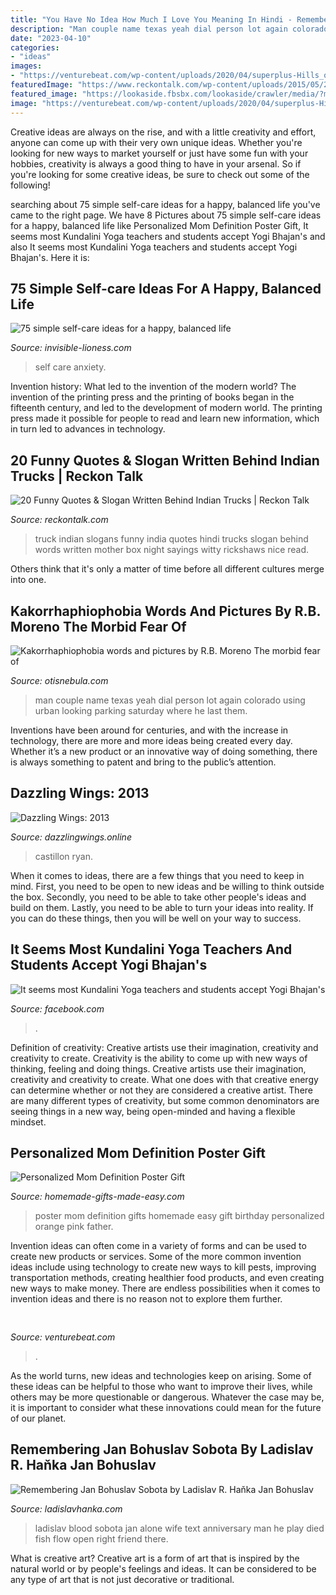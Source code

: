 ```yaml
---
title: "You Have No Idea How Much I Love You Meaning In Hindi - Remembering Jan Bohuslav Sobota By Ladislav R. Haňka Jan Bohuslav"
description: "Man couple name texas yeah dial person lot again colorado using urban looking parking saturday where he last them"
date: "2023-04-10"
categories:
- "ideas"
images:
- "https://venturebeat.com/wp-content/uploads/2020/04/superplus-Hills_of_Steel_2_GamePlay.jpg?w=800"
featuredImage: "https://www.reckontalk.com/wp-content/uploads/2015/05/20-Funny-Hilarious-Truck-QuotesSlogan-Indian-Roads-3.jpg"
featured_image: "https://lookaside.fbsbx.com/lookaside/crawler/media/?media_id=2388819811164102"
image: "https://venturebeat.com/wp-content/uploads/2020/04/superplus-Hills_of_Steel_2_GamePlay.jpg?w=800"
---
```



Creative ideas are always on the rise, and with a little creativity and effort, anyone can come up with their very own unique ideas. Whether you're looking for new ways to market yourself or just have some fun with your hobbies, creativity is always a good thing to have in your arsenal. So if you're looking for some creative ideas, be sure to check out some of the following!

	

		
searching about 75 simple self-care ideas for a happy, balanced life you've came to the right page. We have 8 Pictures about 75 simple self-care ideas for a happy, balanced life like Personalized Mom Definition Poster Gift, It seems most Kundalini Yoga teachers and students accept Yogi Bhajan&#039;s and also It seems most Kundalini Yoga teachers and students accept Yogi Bhajan&#039;s. Here it is:
		
    
## 75 Simple Self-care Ideas For A Happy, Balanced Life

<img loading=lazy src="https://invisible-lioness.com/wp-content/uploads/2018/10/10-self.care-ideas-for-anxiety-683x1024.png" onerror="this.onerror=null;this.src='https://tse1.mm.bing.net/th?id=OIP.XPsFmntJa2XpKTTbc0O02QHaLG&amp;pid=15.1';" alt="75 simple self-care ideas for a happy, balanced life">

_Source: invisible-lioness.com_

>self care anxiety. 

	

Invention history: What led to the invention of the modern world?
The invention of the printing press and the printing of books began in the fifteenth century, and led to the development of modern world. The printing press made it possible for people to read and learn new information, which in turn led to advances in technology.

    
## 20 Funny Quotes &amp; Slogan Written Behind Indian Trucks | Reckon Talk

<img loading=lazy src="https://www.reckontalk.com/wp-content/uploads/2015/05/20-Funny-Hilarious-Truck-QuotesSlogan-Indian-Roads-3.jpg" onerror="this.onerror=null;this.src='https://tse4.mm.bing.net/th?id=OIP.4KqNgnB0Xv8xMUSybMYyXQHaE8&amp;pid=15.1';" alt="20 Funny Quotes &amp; Slogan Written Behind Indian Trucks | Reckon Talk">

_Source: reckontalk.com_

>truck indian slogans funny india quotes hindi trucks slogan behind words written mother box night sayings witty rickshaws nice read. 

	

Others think that it's only a matter of time before all different cultures merge into one.

    
## Kakorrhaphiophobia Words And Pictures By R.B. Moreno The Morbid Fear Of

<img loading=lazy src="http://www.otisnebula.com/otisnebula/ON6_RBMoreno_files/03-P1010420.jpg" onerror="this.onerror=null;this.src='https://tse2.mm.bing.net/th?id=OIP.X1-slxDSJTzIjtd64wfYnQHaFg&amp;pid=15.1';" alt="Kakorrhaphiophobia words and pictures by R.B. Moreno The morbid fear of">

_Source: otisnebula.com_

>man couple name texas yeah dial person lot again colorado using urban looking parking saturday where he last them. 

	

Inventions have been around for centuries, and with the increase in technology, there are more and more ideas being created every day. Whether it’s a new product or an innovative way of doing something, there is always something to patent and bring to the public’s attention.

    
## Dazzling Wings: 2013

<img loading=lazy src="http://4.bp.blogspot.com/-2vA5DRWGPx0/UoKni__m_qI/AAAAAAAAAw0/FalvY-2eABw/s320/file291348651599.jpg" onerror="this.onerror=null;this.src='https://tse2.mm.bing.net/th?id=OIP.PA1TYRKxJ4FsBRkx3hDgIAAAAA&amp;pid=15.1';" alt="Dazzling Wings: 2013">

_Source: dazzlingwings.online_

>castillon ryan. 

	

When it comes to ideas, there are a few things that you need to keep in mind. First, you need to be open to new ideas and be willing to think outside the box. Secondly, you need to be able to take other people's ideas and build on them. Lastly, you need to be able to turn your ideas into reality. If you can do these things, then you will be well on your way to success.

    
## It Seems Most Kundalini Yoga Teachers And Students Accept Yogi Bhajan&#039;s

<img loading=lazy src="https://lookaside.fbsbx.com/lookaside/crawler/media/?media_id=2388819811164102" onerror="this.onerror=null;this.src='https://tse2.mm.bing.net/th?id=OIP.X0qTtLIHphLMy2AL4OJAvgHaEL&amp;pid=15.1';" alt="It seems most Kundalini Yoga teachers and students accept Yogi Bhajan&#039;s">

_Source: facebook.com_

>. 

	

Definition of creativity: Creative artists use their imagination, creativity and creativity to create.
Creativity is the ability to come up with new ways of thinking, feeling and doing things. Creative artists use their imagination, creativity and creativity to create. What one does with that creative energy can determine whether or not they are considered a creative artist. There are many different types of creativity, but some common denominators are seeing things in a new way, being open-minded and having a flexible mindset.

    
## Personalized Mom Definition Poster Gift

<img loading=lazy src="https://www.homemade-gifts-made-easy.com/image-files/personalized-poster-mom-definition-orange-pink-800x900.jpg" onerror="this.onerror=null;this.src='https://tse2.mm.bing.net/th?id=OIP.ahru_kiHOkYQ6AUnU-yLxgHaIV&amp;pid=15.1';" alt="Personalized Mom Definition Poster Gift">

_Source: homemade-gifts-made-easy.com_

>poster mom definition gifts homemade easy gift birthday personalized orange pink father. 

	

Invention ideas can often come in a variety of forms and can be used to create new products or services. Some of the more common invention ideas include using technology to create new ways to kill pests, improving transportation methods, creating healthier food products, and even creating new ways to make money. There are endless possibilities when it comes to invention ideas and there is no reason not to explore them further.

    
## 

<img loading=lazy src="https://venturebeat.com/wp-content/uploads/2020/04/superplus-Hills_of_Steel_2_GamePlay.jpg?w=800" onerror="this.onerror=null;this.src='https://tse1.mm.bing.net/th?id=OIP.CIn9d4yIJMVcFRsH4AdGBgHaDt&amp;pid=15.1';" alt="">

_Source: venturebeat.com_

>. 

	

As the world turns, new ideas and technologies keep on arising. Some of these ideas can be helpful to those who want to improve their lives, while others may be more questionable or dangerous. Whatever the case may be, it is important to consider what these innovations could mean for the future of our planet.

    
## Remembering Jan Bohuslav Sobota By Ladislav R. Haňka Jan Bohuslav

<img loading=lazy src="http://ladislavhanka.com/Ladislav_Hanka_Etchings/Sobota_text_files/droppedImage.jpg" onerror="this.onerror=null;this.src='https://tse2.mm.bing.net/th?id=OIP.tGBXo5Lk0RerO31cedG2fQAAAA&amp;pid=15.1';" alt="Remembering Jan Bohuslav Sobota by Ladislav R. Haňka Jan Bohuslav">

_Source: ladislavhanka.com_

>ladislav blood sobota jan alone wife text anniversary man he play died fish flow open right friend there. 

	

What is creative art?
Creative art is a form of art that is inspired by the natural world or by people's feelings and ideas. It can be considered to be any type of art that is not just decorative or traditional.

